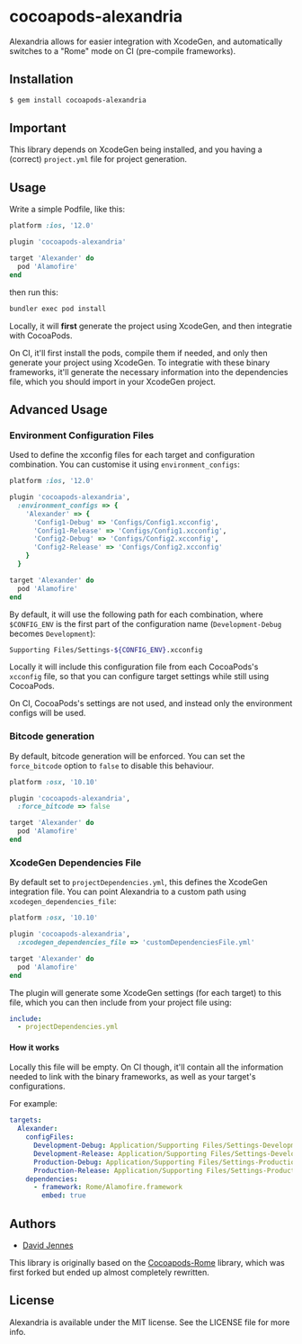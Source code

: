 # cocoapods-alexandria

Alexandria allows for easier integration with XcodeGen, and automatically switches to a "Rome" mode on CI (pre-compile frameworks).

## Installation

```bash
$ gem install cocoapods-alexandria
```

## Important

This library depends on XcodeGen being installed, and you having a (correct) `project.yml` file for project generation.

## Usage 

Write a simple Podfile, like this:

```ruby
platform :ios, '12.0'

plugin 'cocoapods-alexandria'

target 'Alexander' do
  pod 'Alamofire'
end
```

then run this:

```bash
bundler exec pod install
```

Locally, it will **first** generate the project using XcodeGen, and then integratie with CocoaPods.

On CI, it'll first install the pods, compile them if needed, and only then generate your project using XcodeGen. To integratie with these binary frameworks, it'll generate the necessary information into the dependencies file, which you should import in your XcodeGen project.

## Advanced Usage

### Environment Configuration Files

Used to define the xcconfig files for each target and configuration combination. You can customise it using `environment_configs`:

```ruby
platform :ios, '12.0'

plugin 'cocoapods-alexandria',
  :environment_configs => {
    'Alexander' => {
      'Config1-Debug' => 'Configs/Config1.xcconfig',
      'Config1-Release' => 'Configs/Config1.xcconfig',
      'Config2-Debug' => 'Configs/Config2.xcconfig',
      'Config2-Release' => 'Configs/Config2.xcconfig'
    }
  }

target 'Alexander' do
  pod 'Alamofire'
end
```

By default, it will use the following path for each combination, where `$CONFIG_ENV` is the first part of the configuration name (`Development-Debug` becomes `Development`):

```bash
Supporting Files/Settings-${CONFIG_ENV}.xcconfig
```

Locally it will include this configuration file from each CocoaPods's `xcconfig` file, so that you can configure target settings while still using CocoaPods.

On CI, CocoaPods's settings are not used, and instead only the environment configs will be used.

### Bitcode generation

By default, bitcode generation will be enforced. You can set the `force_bitcode` option to `false` to disable this behaviour.

```ruby
platform :osx, '10.10'

plugin 'cocoapods-alexandria',
  :force_bitcode => false

target 'Alexander' do
  pod 'Alamofire'
end
```

### XcodeGen Dependencies File

By default set to `projectDependencies.yml`, this defines the XcodeGen integration file. You can point Alexandria to a custom path using `xcodegen_dependencies_file`:

```ruby
platform :osx, '10.10'

plugin 'cocoapods-alexandria',
  :xcodegen_dependencies_file => 'customDependenciesFile.yml'

target 'Alexander' do
  pod 'Alamofire'
end
```

The plugin will generate some XcodeGen settings (for each target) to this file, which you can then include from your project file using:

```yaml
include:
  - projectDependencies.yml
```

#### How it works

Locally this file will be empty. On CI though, it'll contain all the information needed to link with the binary frameworks, as well as your target's configurations.

For example:

```yaml
targets:
  Alexander:
    configFiles:
      Development-Debug: Application/Supporting Files/Settings-Development.xcconfig
      Development-Release: Application/Supporting Files/Settings-Development.xcconfig
      Production-Debug: Application/Supporting Files/Settings-Production.xcconfig
      Production-Release: Application/Supporting Files/Settings-Production.xcconfig
    dependencies:
      - framework: Rome/Alamofire.framework
        embed: true
```

## Authors

* [David Jennes](https://github.com/djbe)

This library is originally based on the [Cocoapods-Rome](https://github.com/CocoaPods/Rome) library, which was first forked but ended up almost completely rewritten.

## License

Alexandria is available under the MIT license. See the LICENSE file for more info.
